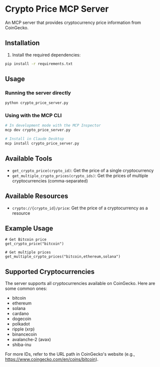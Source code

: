 # Crypto Price MCP Server

An MCP server that provides cryptocurrency price information from CoinGecko.

## Installation

1. Install the required dependencies:

```bash
pip install -r requirements.txt
```

## Usage

### Running the server directly

```bash
python crypto_price_server.py
```

### Using with the MCP CLI

```bash
# In development mode with the MCP Inspector
mcp dev crypto_price_server.py

# Install in Claude Desktop
mcp install crypto_price_server.py
```

## Available Tools

- `get_crypto_price(crypto_id)`: Get the price of a single cryptocurrency
- `get_multiple_crypto_prices(crypto_ids)`: Get the prices of multiple cryptocurrencies (comma-separated)

## Available Resources

- `crypto://{crypto_id}/price`: Get the price of a cryptocurrency as a resource

## Example Usage

```
# Get Bitcoin price
get_crypto_price("bitcoin")

# Get multiple prices
get_multiple_crypto_prices("bitcoin,ethereum,solana")
```

## Supported Cryptocurrencies

The server supports all cryptocurrencies available on CoinGecko. Here are some common ones:

- bitcoin
- ethereum
- solana
- cardano
- dogecoin
- polkadot
- ripple (xrp)
- binancecoin
- avalanche-2 (avax)
- shiba-inu

For more IDs, refer to the URL path in CoinGecko's website (e.g., https://www.coingecko.com/en/coins/bitcoin). 